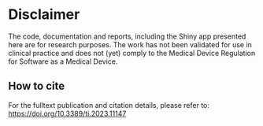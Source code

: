 # Disclaimer

The code, documentation and reports, including the Shiny app presented here are for research purposes. The work has not been validated for use in clinical practice and does not (yet) comply to the Medical Device Regulation for Software as a Medical Device.

## How to cite
For the fulltext publication and citation details, please refer to: https://doi.org/10.3389/ti.2023.11147